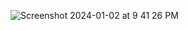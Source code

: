 ![Screenshot 2024-01-02 at 9 41 26 PM](https://github.com/riddhisht/Direct-Democracy-App/assets/68815121/ef8205fc-b665-4b17-9d18-38b575256f26)
